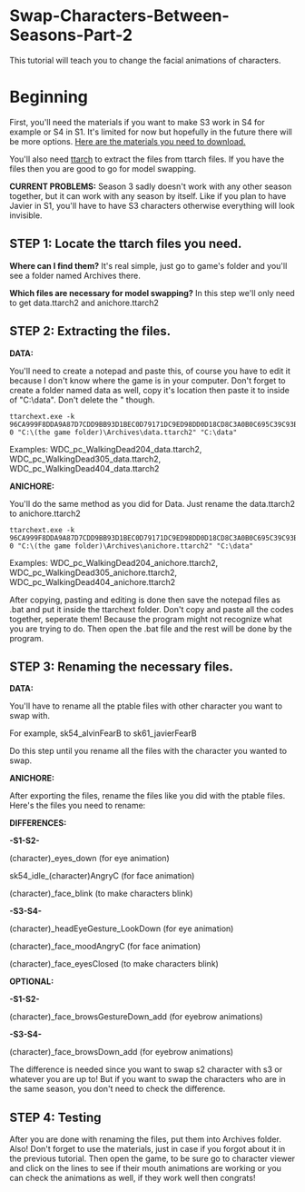 # Swap-Characters-Between-Seasons-Part-2
This tutorial will teach you to change the facial animations of characters.

# Beginning
First, you'll need the materials if you want to make S3 work in S4 for example or S4 in S1. It's limited for now but hopefully in the future there will be more options.
[Here are the materials you need to download.](https://www.mediafire.com/file/3f8o608trd84b06/Materials.rar/file)

You'll also need [ttarch](http://aluigi.altervista.org/papers/ttarchext.zip) to extract the files from ttarch files.
If you have the files then you are good to go for model swapping.

**CURRENT PROBLEMS:** Season 3 sadly doesn't work with any other season together, but it can work with any season by itself. Like if you plan to have Javier in S1, you'll have to have S3 characters otherwise everything will look invisible.

## STEP 1: Locate the ttarch files you need.
**Where can I find them?** It's real simple, just go to game's folder and you'll see a folder named Archives there. 

**Which files are necessary for model swapping?** In this step we'll only need to get data.ttarch2 and anichore.ttarch2

## STEP 2: Extracting the files.

**DATA:**

You'll need to create a notepad and paste this, of course you have to edit it because I don't know where the game is in your computer. Don't forget to create a folder named data as well, copy it's location then paste it to inside of "C:\data". Don't delete the " though.

```
ttarchext.exe -k 96CA999F8DDA9A87D7CDD9BB93D1BEC0D79171DC9ED98DD0D18CD8C3A0B0C695C39C93BBCCCCA7D3B9D9D9D08E93BEDAAED18D77D5D3A3 0 "C:\(the game folder)\Archives\data.ttarch2" "C:\data"
```

Examples: WDC_pc_WalkingDead204_data.ttarch2, WDC_pc_WalkingDead305_data.ttarch2, WDC_pc_WalkingDead404_data.ttarch2


**ANICHORE:**

You'll do the same method as you did for Data. Just rename the data.ttarch2 to anichore.ttarch2

```
ttarchext.exe -k 96CA999F8DDA9A87D7CDD9BB93D1BEC0D79171DC9ED98DD0D18CD8C3A0B0C695C39C93BBCCCCA7D3B9D9D9D08E93BEDAAED18D77D5D3A3 0 "C:\(the game folder)\Archives\anichore.ttarch2" "C:\data"
```

Examples: WDC_pc_WalkingDead204_anichore.ttarch2, WDC_pc_WalkingDead305_anichore.ttarch2, WDC_pc_WalkingDead404_anichore.ttarch2

After copying, pasting and editing is done then save the notepad files as .bat and put it inside the ttarchext folder. Don't copy and paste all the codes together, seperate them! Because the program might not recognize what you are trying to do. Then open the .bat file and the rest will be done by the program.

## STEP 3: Renaming the necessary files.

**DATA:**

You'll have to rename all the ptable files with other character you want to swap with. 

For example, sk54_alvinFearB to sk61_javierFearB

Do this step until you rename all the files with the character you wanted to swap.

**ANICHORE:**

After exporting the files, rename the files like you did with the ptable files. Here's the files you need to rename:

**DIFFERENCES:**

**-S1-S2-**

(character)_eyes_down (for eye animation)

sk54_idle_(character)AngryC (for face animation)

(character)_face_blink (to make characters blink)

**-S3-S4-** 

(character)_headEyeGesture_LookDown (for eye animation)

(character)_face_moodAngryC (for face animation)

(character)_face_eyesClosed (to make characters blink)

**OPTIONAL:**

**-S1-S2-**

(character)_face_browsGestureDown_add (for eyebrow animations)

**-S3-S4-** 

(character)_face_browsDown_add (for eyebrow animations)

The difference is needed since you want to swap s2 character with s3 or whatever you are up to! But if you want to swap the characters who are in the same season, you don't need to check the difference.

## STEP 4: Testing
After you are done with renaming the files, put them into Archives folder. Also! Don't forget to use the materials, just in case if you forgot about it in the previous tutorial. 
Then open the game, to be sure go to character viewer and click on the lines to see if their mouth animations are working or you can check the animations as well, if they work well then congrats!
